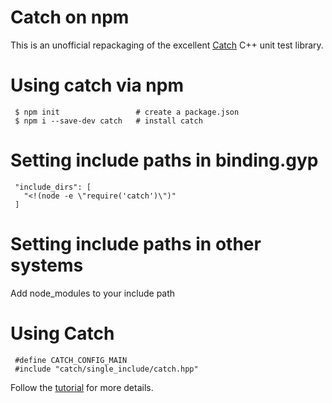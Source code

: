 # Catch on npm

This is an unofficial repackaging of the excellent [Catch](https://github.com/philsquared/Catch)
C++ unit test library.

# Using catch via npm

     $ npm init                 # create a package.json
     $ npm i --save-dev catch   # install catch

# Setting include paths in binding.gyp

     "include_dirs": [
       "<!(node -e \"require('catch')\")"
     ]

# Setting include paths in other systems

Add node_modules to your include path

# Using Catch

     #define CATCH_CONFIG_MAIN
     #include "catch/single_include/catch.hpp"

Follow the [tutorial](https://github.com/philsquared/Catch/blob/master/docs/tutorial.md) for more
details.
